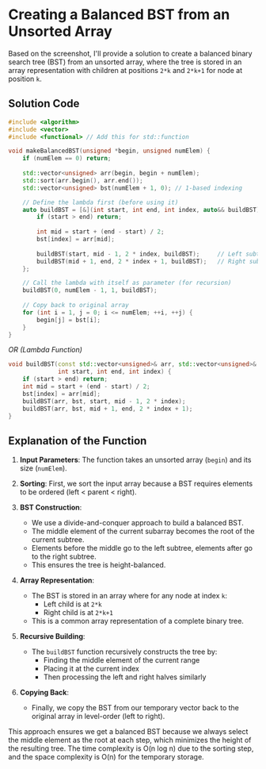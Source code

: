 # Creating a Balanced BST from an Unsorted Array

Based on the screenshot, I'll provide a solution to create a balanced binary search tree (BST) from an unsorted array, where the tree is stored in an array representation with children at positions `2*k` and `2*k+1` for node at position `k`.

## Solution Code

```cpp
#include <algorithm>
#include <vector>
#include <functional> // Add this for std::function

void makeBalancedBST(unsigned *begin, unsigned numElem) {
    if (numElem == 0) return;
    
    std::vector<unsigned> arr(begin, begin + numElem);
    std::sort(arr.begin(), arr.end());
    std::vector<unsigned> bst(numElem + 1, 0); // 1-based indexing

    // Define the lambda first (before using it)
    auto buildBST = [&](int start, int end, int index, auto&& buildBST) -> void {
        if (start > end) return;
        
        int mid = start + (end - start) / 2;
        bst[index] = arr[mid];
        
        buildBST(start, mid - 1, 2 * index, buildBST);     // Left subtree
        buildBST(mid + 1, end, 2 * index + 1, buildBST);   // Right subtree
    };

    // Call the lambda with itself as parameter (for recursion)
    buildBST(0, numElem - 1, 1, buildBST);
    
    // Copy back to original array
    for (int i = 1, j = 0; i <= numElem; ++i, ++j) {
        begin[j] = bst[i];
    }
}
```

*OR (Lambda Function)*

```cpp
void buildBST(const std::vector<unsigned>& arr, std::vector<unsigned>& bst, 
              int start, int end, int index) {
    if (start > end) return;
    int mid = start + (end - start) / 2;
    bst[index] = arr[mid];
    buildBST(arr, bst, start, mid - 1, 2 * index);
    buildBST(arr, bst, mid + 1, end, 2 * index + 1);
}
```

## Explanation of the Function

1. **Input Parameters**: The function takes an unsorted array (`begin`) and its size (`numElem`).

2. **Sorting**: First, we sort the input array because a BST requires elements to be ordered (left < parent < right).

3. **BST Construction**:
   - We use a divide-and-conquer approach to build a balanced BST.
   - The middle element of the current subarray becomes the root of the current subtree.
   - Elements before the middle go to the left subtree, elements after go to the right subtree.
   - This ensures the tree is height-balanced.

4. **Array Representation**:
   - The BST is stored in an array where for any node at index `k`:
     - Left child is at `2*k`
     - Right child is at `2*k+1`
   - This is a common array representation of a complete binary tree.

5. **Recursive Building**:
   - The `buildBST` function recursively constructs the tree by:
     - Finding the middle element of the current range
     - Placing it at the current index
     - Then processing the left and right halves similarly

6. **Copying Back**:
   - Finally, we copy the BST from our temporary vector back to the original array in level-order (left to right).

This approach ensures we get a balanced BST because we always select the middle element as the root at each step, which minimizes the height of the resulting tree. The time complexity is O(n log n) due to the sorting step, and the space complexity is O(n) for the temporary storage.
